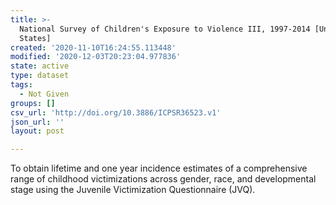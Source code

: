 ```yaml
---
title: >-
  National Survey of Children's Exposure to Violence III, 1997-2014 [United
  States]
created: '2020-11-10T16:24:55.113448'
modified: '2020-12-03T20:23:04.977836'
state: active
type: dataset
tags:
  - Not Given
groups: []
csv_url: 'http://doi.org/10.3886/ICPSR36523.v1'
json_url: ''
layout: post

---
```

To obtain lifetime and one year incidence estimates of a comprehensive range of childhood victimizations across gender, race, and developmental stage using the Juvenile Victimization Questionnaire (JVQ).
